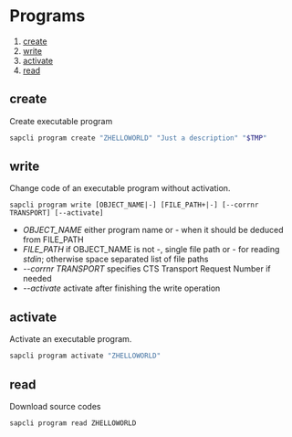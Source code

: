 # Programs

1. [create](#create)
2. [write](#write)
3. [activate](#activate)
4. [read](#read)

## create

Create executable program

```bash
sapcli program create "ZHELLOWORLD" "Just a description" "$TMP"
```

## write

Change code of an executable program without activation.

```
sapcli program write [OBJECT_NAME|-] [FILE_PATH+|-] [--corrnr TRANSPORT] [--activate]
```

* _OBJECT\_NAME_ either program name or - when it should be deduced from FILE\_PATH
* _FILE\_PATH_ if OBJECT\_NAME is not -, single file path or - for reading _stdin_; otherwise space separated list of file paths
* _--corrnr TRANSPORT_ specifies CTS Transport Request Number if needed
* _--activate_ activate after finishing the write operation

## activate

Activate an executable program.

```bash
sapcli program activate "ZHELLOWORLD"
```

## read

Download source codes

```bash
sapcli program read ZHELLOWORLD
```

